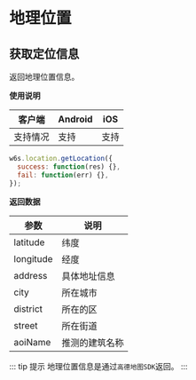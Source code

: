 # 地理位置

## 获取定位信息
<!-- OK -->
返回地理位置信息。

**使用说明**

| 客户端   | Android | iOS  |
| -------- | ------- | ---- |
| 支持情况 | 支持  | 支持 |

<CodeWrapper fn="location.getLocation">

```js
w6s.location.getLocation({
  success: function(res) {},
  fail: function(err) {},
});
```
</CodeWrapper>

**返回数据**

| 参数 | 说明 |
| - | - | 
| latitude | 纬度  |
| longitude | 经度  |
| address | 具体地址信息  |
| city | 所在城市  |
| district | 所在的区  |
| street | 所在街道  |
| aoiName | 推测的建筑名称 |

::: tip 提示
地理位置信息是通过`高德地图SDK`返回。
:::